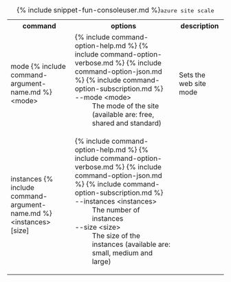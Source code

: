 <table class="table table-striped cli cmd">
	<caption>{% include snippet-fun-consoleuser.md %}<kbd>azure site scale</kbd></caption>
	<tr>
		<th class="w20">command</th>
		<th class="w60">options</th>
		<th>description</th>
	</tr>
	<tr>
		<td>mode {% include command-argument-name.md %} &lt;mode&gt;</td>
		<td>
			<dl class="dl-horizontal">
				{% include command-option-help.md %}
				{% include command-option-verbose.md %}
				{% include command-option-json.md %}
				{% include command-option-subscription.md %}
				<dt>--mode &lt;mode&gt;</dt><dd>The mode of the site (available are: free, shared and standard)</dd>
			</dl>
		</td>
		<td>Sets the web site mode</td>
	</tr>
	<tr>
		<td>instances {% include command-argument-name.md %} &lt;instances&gt; [size]</td>
		<td>
			<dl class="dl-horizontal">
				{% include command-option-help.md %}
				{% include command-option-verbose.md %}
				{% include command-option-json.md %}
				{% include command-option-subscription.md %}
				<dt>--instances &lt;instances&gt;</dt><dd>The number of instances</dd>
				<dt>--size &lt;size&gt;</dt><dd>The size of the instances (available are: small, medium and large)</dd>
			</dl>
		</td>
		<td></td>
	</tr>
</table>